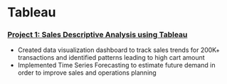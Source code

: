 # Tableau


### [Project 1: Sales Descriptive Analysis using Tableau](https://github.com/ameyagate/Tableau/blob/main/Customer%20Sales%20Analysis.pdf)
* Created data visualization dashboard to track sales trends for 200K+ transactions and identified patterns leading to high cart amount
* Implemented Time Series Forecasting to estimate future demand in order to improve sales and operations planning
